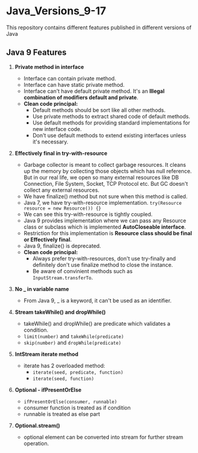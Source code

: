# Java_Versions_9-17
This repository contains different features published in different versions of Java

## Java 9 Features

1. <b>Private method in interface </b>

    - Interface can contain private method.
    - Interface can have static private method.
    - Interface can't have default private method. It's an <b>Illegal combination of modifiers default and private</b>.
    - <b>Clean code principal: </b>
        - Default methods should be sort like all other methods.
        - Use private methods to extract shared code of default methods.
        - Use default methods for providing standard implementations for new interface code.
        - Don't use default methods to extend existing interfaces unless it's necessary.

2. <b>Effectively final in try-with-resource </b>
    - Garbage collector is meant to collect garbage resources. It cleans up the memory by collecting those objects which has null reference. But in our real life, we open so many external resources like DB Connection, File System, Socket, TCP Protocol etc. But GC doesn't collect any external resources.
    - We have finalize() method but not sure when this method is called.
    - Java 7, we have try-with-resource implementation. `try(Resource resource = new Resource()) {}`
    - We can see this try-with-resource is tightly coupled.
    - Java 9 provides implementation where we can pass any Resource class or subclass which is implemented <b>AutoCloseable interface</b>.
    - Restriction for this implementation is <b>Resource class should be final or Effectively final</b>.
    - Java 9, finalize() is deprecated.
    - <b>Clean code principal: </b>
        - Always prefer try-with-resources, don't use try-finally and definitely don't use finalize method to close the instance.
        - Be aware of convinient methods such as `InputStream.transferTo`.

3. <b>No _ in variable name</b>
    - From Java 9, _ is a keyword, it can't be used as an identifier.

4. <b>Stream takeWhile() and dropWhile()</b>
    - takeWhile() and dropWhile() are predicate which validates a condition.
    - `limit(number)` and `takeWhile(predicate)`
    - `skip(number)` and `dropWhile(predicate)`

5. <b>IntStream iterate method</b>
    - iterate has 2 overloaded method:
        - `iterate(seed, predicate, function)`
        - `iterate(seed, function)`

6. <b>Optional - ifPresentOrElse</b>
    - `ifPresentOrElse(consumer, runnable)`
    - consumer function is treated as if condition
    - runnable is treated as else part

7. <b>Optional.stream()</b>
    - optional element can be converted into stream for further stream operation.
